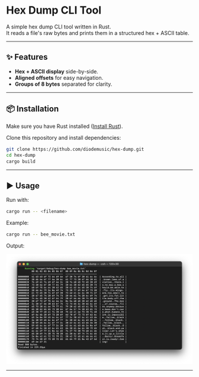 # Hex Dump CLI Tool

A simple hex dump CLI tool written in Rust.  
It reads a file's raw bytes and prints them in a structured hex + ASCII table.

---

## ✨ Features

- **Hex + ASCII display** side-by-side.
- **Aligned offsets** for easy navigation.
- **Groups of 8 bytes** separated for clarity.

---

## 📦 Installation

Make sure you have Rust installed ([Install Rust](https://www.rust-lang.org/tools/install)).

Clone this repository and install dependencies:

```bash
git clone https://github.com/diodemusic/hex-dump.git
cd hex-dump
cargo build
````

---

## ▶ Usage

Run with:

```bash
cargo run -- <filename>
```

Example:

```bash
cargo run -- bee_movie.txt
```

Output:

![Hex dump screenshot](example.png "Hex dump screenshot")

---
